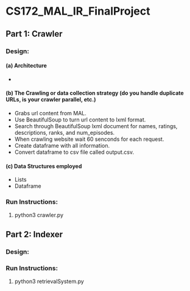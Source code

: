 # CS172_MAL_IR_FinalProject

## Part 1: Crawler

### Design:

#### (a) Architecture
- 

#### (b) The Crawling or data collection strategy (do you handle duplicate URLs, is your crawler parallel, etc.)
- Grabs url content from MAL.
- Use BeautifulSoup to turn url content to lxml format.
- Search through BeautifulSoup lxml document for names, ratings, descriptions, ranks, and num_episodes.
- When crawling website wait 60 senconds for each request.
- Create dataframe with all information.
- Convert dataframe to csv file called output.csv.

#### (c) Data Structures employed
- Lists
- Dataframe

### Run Instructions:

1. python3 crawler.py

## Part 2: Indexer

### Design:

### Run Instructions:

1. python3 retrievalSystem.py
